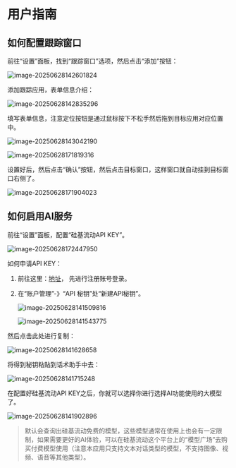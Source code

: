 # 用户指南



## 如何配置跟踪窗口

前往“设置”面板，找到“跟踪窗口”选项，然后点击“添加”按钮：

![image-20250628142601824](img/README/image-20250628142601824.png)

添加跟踪应用，表单信息介绍：

![image-20250628142835296](img/README/image-20250628142835296.png)

填写表单信息，注意定位按钮是通过鼠标按下不松手然后拖到目标应用对应位置中。

![image-20250628143042190](img/README/image-20250628143042190.png)

![image-20250628171819316](img/README/image-20250628171819316.png)

设置好后，然后点击“确认”按钮，然后点击目标窗口，这样窗口就自动挂到目标窗口右侧了。

![image-20250628171904023](img/README/image-20250628171904023.png)


## 如何启用AI服务

前往“设置”面板，配置“硅基流动API KEY”。

![image-20250628172447950](img/README/image-20250628172447950.png)

如何申请API KEY：

1. 前往这里：[地址](https://siliconflow.cn/)， 先进行注册账号登录。

2. 在“账户管理”-》“API 秘钥”处“新建API秘钥”。

   ![image-20250628141509816](img/README/image-20250628141509816.png)

   ![image-20250628141543775](img/README/image-20250628141543775.png)

然后点击此处进行复制：

![image-20250628141628658](img/README/image-20250628141628658.png)

将得到秘钥粘贴到话术助手中去：

![image-20250628141715248](img/README/image-20250628141715248.png)

在配置好硅基流动API KEY之后，你就可以选择你进行选择AI功能使用的大模型了。

![image-20250628141902896](img/README/image-20250628141902896.png)

> 默认会查询出硅基流动免费的模型，这些模型通常在使用上也会有一定限制，如果需要更好的AI体验，可以在硅基流动这个平台上的“模型广场”去购买付费模型使用（注意本应用只支持文本对话类型的模型，不支持图像、视频、语音等其他类型）。